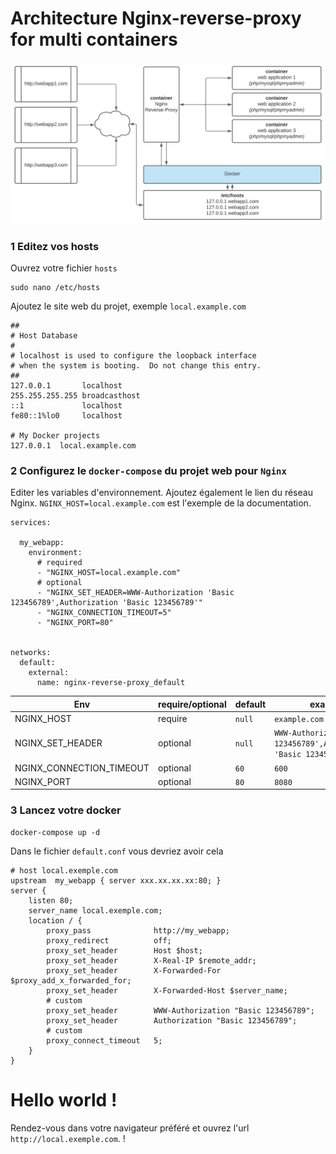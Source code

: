 # Architecture Nginx-reverse-proxy for multi containers

![Contribution guidelines for this project](doc/schema.svg)

### 1 Editez vos hosts

Ouvrez votre fichier `hosts`

````
sudo nano /etc/hosts
````

Ajoutez le site web du projet, exemple `local.example.com`

````
##
# Host Database
#
# localhost is used to configure the loopback interface
# when the system is booting.  Do not change this entry.
##
127.0.0.1       localhost
255.255.255.255 broadcasthost
::1             localhost
fe80::1%lo0     localhost

# My Docker projects
127.0.0.1  local.example.com
````
### 2 Configurez le `docker-compose` du projet web pour `Nginx`

Editer les variables d'environnement. Ajoutez également le lien du réseau Nginx.
`NGINX_HOST=local.example.com` est l'exemple de la documentation.

````
services:

  my_webapp:
    environment:
      # required
      - "NGINX_HOST=local.example.com"
      # optional
      - "NGINX_SET_HEADER=WWW-Authorization 'Basic 123456789',Authorization 'Basic 123456789'"
      - "NGINX_CONNECTION_TIMEOUT=5"
      - "NGINX_PORT=80"
      
      
networks:
  default:
    external:
      name: nginx-reverse-proxy_default
````

Env | require/optional | default | example
------------ | ------------- | ------------- | -------------
NGINX_HOST               | require  | `null` | `example.com`
NGINX_SET_HEADER         | optional | `null` | `WWW-Authorization 'Basic 123456789',Authorization 'Basic 123456789'`
NGINX_CONNECTION_TIMEOUT | optional  | `60` | `600`
NGINX_PORT | optional  | `80` | `8080`

### 3 Lancez votre docker

````
docker-compose up -d
````

Dans le fichier `default.conf` vous devriez avoir cela

````
# host local.exemple.com
upstream  my_webapp { server xxx.xx.xx.xx:80; }
server {
    listen 80;
    server_name local.exemple.com;
    location / {
        proxy_pass              http://my_webapp;
        proxy_redirect          off;
        proxy_set_header        Host $host;
        proxy_set_header        X-Real-IP $remote_addr;
        proxy_set_header        X-Forwarded-For $proxy_add_x_forwarded_for;
        proxy_set_header        X-Forwarded-Host $server_name;
        # custom
        proxy_set_header        WWW-Authorization "Basic 123456789";
        proxy_set_header        Authorization "Basic 123456789";
        # custom
        proxy_connect_timeout   5;
    }
}
````

# Hello world !

Rendez-vous dans votre navigateur préféré et ouvrez l'url `http://local.exemple.com`. !